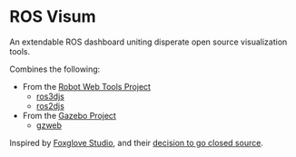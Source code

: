# ROS Visum

An extendable ROS dashboard uniting disperate open source visualization tools.

Combines the following:
* From the [Robot Web Tools Project](https://robotwebtools.github.io/)
    * [ros3djs](https://github.com/RobotWebTools/ros3djs)
    * [ros2djs](https://github.com/RobotWebTools/ros2djs)
* From the [Gazebo Project](https://gazebosim.org/home)
    * [gzweb](https://github.com/gazebo-web/gzweb)

Inspired by [Foxglove Studio](https://foxglove.dev/), and their [decision to go closed source](https://foxglove.dev/blog/foxglove-2-0-unifying-robotics-observability#discontinuing-foxglove-studio-open-source).

